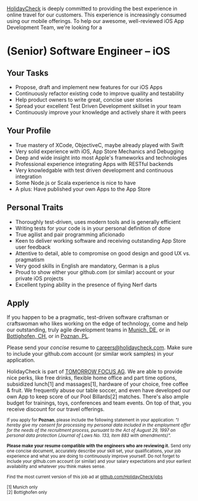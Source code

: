 [HolidayCheck](http://www.holidaycheck.de/) is deeply committed to providing the best experience in online travel for our customers. This experience is increasingly consumed using our mobile offerings. To help our awesome, well-reviewed iOS App Development Team, we're looking for a

# (Senior) Software Engineer – iOS

## Your Tasks
- Propose, draft and implement new features for our iOS Apps
- Continuously refactor existing code to improve quaility and testability
- Help product owners to write great, concise user stories
- Spread your excellent Test Driven Development skillset in your team
- Continuously improve your knowledge and actively share it with peers

## Your Profile
- True mastery of XCode, ObjectiveC, maybe already played with Swift
- Very solid experience with iOS, App Store Mechanics and Debugging
- Deep and wide insight into most Apple's frameworks and technologies
- Professional experience integrating Apps with RESTful backends
- Very knowledgable with test driven development and continuous integration
- Some Node.js or Scala experience is nice to have
- A plus: Have published your own Apps to the App Store

## Personal Traits
- Thoroughly test-driven, uses modern tools and is generally efficient
- Writing tests for your code is in your personal definition of done
- True agilist and pair programming aficionado
- Keen to deliver working software and receiving outstanding App Store user feedback
- Attentive to detail, able to compromise on good design and good UX vs. pragmatism
- Very good skills in English are mandatory, German is a plus
- Proud to show either your github.com (or similar) account or your private iOS projects
- Excellent typing ability in the presence of flying Nerf darts

## Apply

If you happen to be a pragmatic, test-driven software craftsman or craftswoman who likes working on the edge of technology, come and help our outstanding, truly agile development teams in [Munich, DE](https://goo.gl/maps/2KKGh), or in [Bottighofen, CH](https://goo.gl/maps/X7bZ3), or in [Poznan, PL](https://goo.gl/maps/AiHKJ).

Please send your *concise* resume to [careers@holidaycheck.com](mailto:careers@holidaycheck.com). Make sure to include your github.com account (or similar work samples) in your application.

HolidayCheck is part of [TOMORROW FOCUS AG](http://www.tomorrow-focus.com/). We are able to provide nice perks, like free drinks, flexible home office and part time options, subsidized lunch[1] and massages[1], hardware of your choice, free coffee & fruit. We frequently abuse our table soccer, and even have developed our own App to keep score of our Pool Billards[2] matches. There's also ample budget for trainings, toys, conferences and team events. On top of that, you receive discount for our travel offerings.

<sub>If you apply for **Poznan**, please include the following statement in your application: *"I hereby give my consent for processing my personal data included in the employment offer for the needs of the recruitment process, pursuant to the Act of August 29, 1997 on personal data protection (Journal of Laws No. 133, item 883 with amendments)".*</sub>


<sub>**Please make your resume compatible with the engineers who are reviewing it.** Send only one concise document, accurately describe your skill set, your qualifications, your job experience and what you are doing to continuously improve yourself. Do not forget to include your github.com account (or similar) and your salary expectations and your earliest availability and whatever you think makes sense.</sub>


<sub>Find the most current version of this job ad at [github.com/HolidayCheck/jobs](github.com/HolidayCheck/jobs)</sub>

<sub>
[1] Munich only<br/>
[2] Bottighofen only
</sub>
